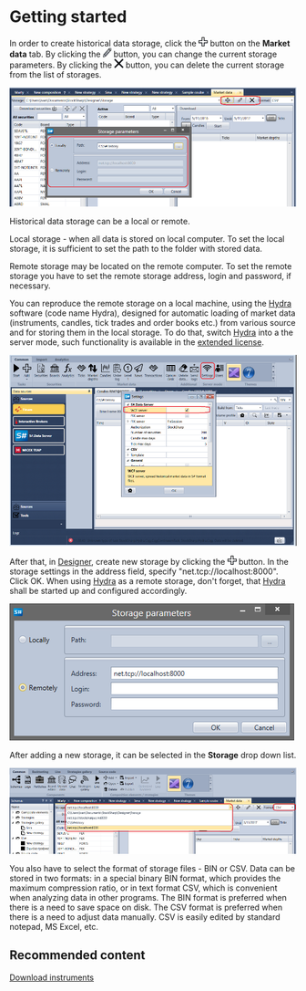 # Getting started

In order to create historical data storage, click the ![Designer Creating a repository of historical data 00](../images/Designer_Creating_repository_of_historical_data_00.png) button on the **Market data** tab. By clicking the ![Designer Creating a repository of historical data 01](../images/Designer_Creating_repository_of_historical_data_01.png) button, you can change the current storage parameters. By clicking the ![Designer Creating a repository of historical data 02](../images/Designer_Creating_repository_of_historical_data_02.png) button, you can delete the current storage from the list of storages.

![Designer Creating a repository of historical data 03](../images/Designer_Creating_repository_of_historical_data_03.png)

Historical data storage can be a local or remote.

Local storage \- when all data is stored on local computer. To set the local storage, it is sufficient to set the path to the folder with stored data.

Remote storage may be located on the remote computer. To set the remote storage you have to set the remote storage address, login and password, if necessary. 

You can reproduce the remote storage on a local machine, using the [Hydra](Hydra.md) software (code name Hydra), designed for automatic loading of market data (instruments, candles, tick trades and order books etc.) from various source and for storing them in the local storage. To do that, switch [Hydra](Hydra.md) into a the server mode, such functionality is available in the [extended license](https://stocksharp.com/pricing/).

![Designer Creating a repository of historical data 04](../images/Designer_Creating_repository_of_historical_data_04.png)

After that, in [Designer](Designer.md), create new storage by clicking the ![Designer Creating a repository of historical data 00](../images/Designer_Creating_repository_of_historical_data_00.png) button. In the storage settings in the address field, specify "net.tcp:\/\/localhost:8000". Click OK. When using [Hydra](Hydra.md) as a remote storage, don't forget, that [Hydra](Hydra.md) shall be started up and configured accordingly.

![Designer Creating a repository of historical data 05](../images/Designer_Creating_repository_of_historical_data_05.png)

After adding a new storage, it can be selected in the **Storage** drop down list.

![Designer Creating a repository of historical data 06](../images/Designer_Creating_repository_of_historical_data_06.png)

You also have to select the format of storage files \- BIN or CSV. Data can be stored in two formats: in a special binary BIN format, which provides the maximum compression ratio, or in text format CSV, which is convenient when analyzing data in other programs. The BIN format is preferred when there is a need to save space on disk. The CSV format is preferred when there is a need to adjust data manually. CSV is easily edited by standard notepad, MS Excel, etc.

## Recommended content

[Download instruments](Designer_Download_instruments.md)
